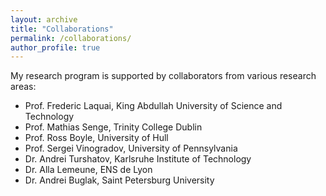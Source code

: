 ```yaml
---
layout: archive
title: "Collaborations"
permalink: /collaborations/
author_profile: true
---
```


My research program is supported by collaborators from various research areas:<br/>

* Prof. Frederic Laquai, King Abdullah University of Science and Technology<br/>
* Prof. Mathias Senge, Trinity College Dublin<br/>
* Prof. Ross Boyle, University of Hull<br/>
* Prof. Sergei Vinogradov, University of Pennsylvania<br/>
* Dr. Andrei Turshatov, Karlsruhe Institute of Technology<br/>
* Dr. Alla Lemeune, ENS de Lyon
* Dr. Andrei Buglak, Saint Petersburg University<br/>
